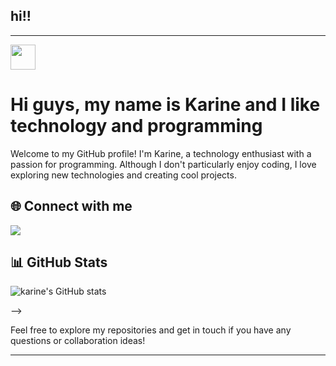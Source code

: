 ## hi!!

---

  <img width=40px src="https://devicon-website.vercel.app/api/github/original.svg?color=%23974E96"></img>
  <!-- 
  https://picrew.me/en/image_maker/338224#google_vignette
  gift maker 
  https://ezgif.com/maker
  -->
</div>

# Hi guys, my name is Karine and I like technology and programming
<!-- 
icon 
https://emojipedia.org/pt/castor
-->

Welcome to my GitHub profile! I'm  Karine, a technology enthusiast with a passion for programming. Although I don't particularly enjoy coding, I love exploring new technologies and creating cool projects.

</div>

## 🌐 Connect with me
<div> 
  <a href="https://www.linkedin.com/in/karine-araujo-dos-santos/" target="_blank"><img src="https://img.shields.io/badge/-LinkedIn-%230077B5?style=for-the-badge&logo=linkedin&logoColor=white" target="_blank"></a> 
  <!--
  https://dev.to/envoy_/150-badges-for-github-pnk
  <a href="https://instagram.com/karineads" target="_blank"><img src="https://img.shields.io/badge/-Instagram-%23E4405F?style=for-the-badge&logo=instagram&logoColor=white" target="_blank"></a>
  <a href = "mailto:askarine23@gmail.com"><img src="https://img.shields.io/badge/-Gmail-%23333?style=for-the-badge&logo=gmail&logoColor=white" target="_blank"></a>
  -->
</div>

## 📊 GitHub Stats
![karine's GitHub stats](https://github-readme-stats.vercel.app/api?username=karineads&show_icons=true&theme=radical)


-->

Feel free to explore my repositories and get in touch if you have any questions or collaboration ideas!

---


<!--
**karineads/karineads** is a ✨ _special_ ✨ repository because its `README.md` (this file) appears on your GitHub profile.

Here are some ideas to get you started:

- 🔭 I’m currently working on ...
- 🌱 I’m currently learning ...
- 👯 I’m looking to collaborate on ...
- 🤔 I’m looking for help with ...
- 💬 Ask me about ...
- 📫 How to reach me: ...
- 😄 Pronouns: ...
- ⚡ Fun fact: ...
-->
